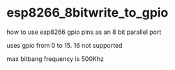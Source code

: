 # esp8266_8bitwrite_to_gpio

how to use esp8266 gpio pins as an 8 bit parallel port

uses gpio from 0 to 15. 16 not supported

max bitbang frequency is 500Khz
